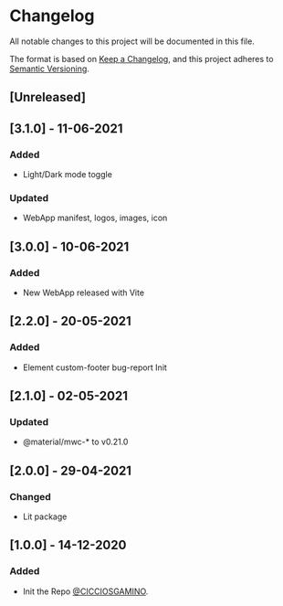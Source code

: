 # Changelog
All notable changes to this project will be documented in this file.

The format is based on [Keep a Changelog](https://keepachangelog.com/en/1.0.0/),
and this project adheres to [Semantic Versioning](https://semver.org/spec/v2.0.0.html).

## [Unreleased]

## [3.1.0] - 11-06-2021
### Added
  - Light/Dark mode toggle
### Updated
  - WebApp manifest, logos, images, icon

## [3.0.0] - 10-06-2021
### Added
  - New WebApp released with Vite

## [2.2.0] - 20-05-2021
### Added
  - Element custom-footer bug-report Init

## [2.1.0] - 02-05-2021
### Updated 
  - @material/mwc-* to v0.21.0

## [2.0.0] - 29-04-2021
### Changed
  - Lit package

## [1.0.0] - 14-12-2020
### Added
- Init the Repo [@CICCIOSGAMINO](https://github.com/CICCIOSGAMINO).